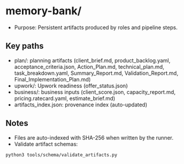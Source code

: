 # memory-bank/

- Purpose: Persistent artifacts produced by roles and pipeline steps.

## Key paths
- plan/: planning artifacts (client_brief.md, product_backlog.yaml, acceptance_criteria.json, Action_Plan.md, technical_plan.md, task_breakdown.yaml, Summary_Report.md, Validation_Report.md, Final_Implementation_Plan.md)
- upwork/: Upwork readiness (offer_status.json)
- business/: business inputs (client_score.json, capacity_report.md, pricing.ratecard.yaml, estimate_brief.md)
- artifacts_index.json: provenance index (auto-updated)

## Notes
- Files are auto-indexed with SHA-256 when written by the runner.
- Validate artifact schemas:
```bash
python3 tools/schema/validate_artifacts.py
```
